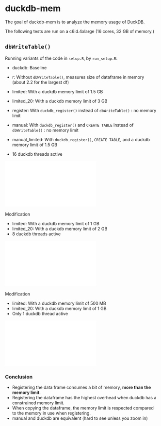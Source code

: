 
<!-- README.md is generated from README.Rmd. Please edit that file -->

# duckdb-mem

<!-- badges: start -->
<!-- badges: end -->

The goal of duckdb-mem is to analyze the memory usage of DuckDB.

The following tests are run on a c6id.4xlarge (16 cores, 32 GB of memory.)

## `dbWriteTable()`

Running variants of the code in `setup.R`, by `run_setup.R`:

- duckdb: Baseline
- r: Without `dbWriteTable()`, measures size of dataframe in memory (about 2.2 for the largest df)
- limited: With a duckdb memory limit of 1.5 GB
- limited_20: With a duckdb memory limit of 3 GB
- register: With `duckdb_register()` instead of `dbWriteTable()` : no memory limit
- manual: With `duckdb_register()` and `CREATE TABLE` instead of
  `dbWriteTable()` : no memory limit
- manual_limited: With `duckdb_register()`, `CREATE TABLE`, and a duckdb memory limit of 1.5 GB

- 16 duckdb threads active

![](Rplots-no-thread-limit.pdf)<!-- -->

Modification 
- limited: With a duckdb memory limit of 1 GB
- limited_20: With a duckdb memory limit of 2 GB
- 8 duckdb threads active


![](Rplots-thread-limiting.pdf)

Modification 
- limited: With a duckdb memory limit of 500 MB
- limited_20: With a duckdb memory limit of 1 GB
- Only 1 duckdb thread active

![](Rplots-1-thread-low-mem.pdf)


### Conclusion

- Registering the data frame consumes a bit of memory, **more than the memory limit**.
- Registering the dataframe has the highest overhead when duckdb has a constrained memory limit. 
- When copying the dataframe, the memory limit is respected compared to the memory in use when registering.
- manual and duckdb are equivalent (hard to see unless you zoom in)




